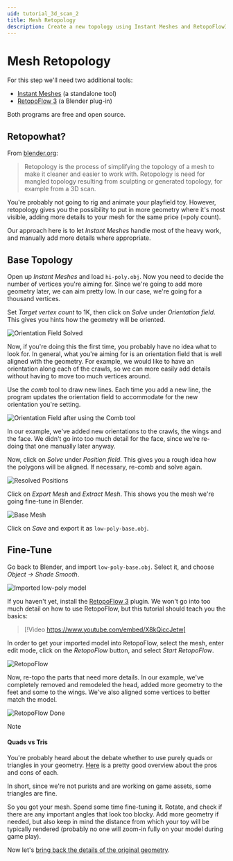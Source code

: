 ```yaml
---
uid: tutorial_3d_scan_2
title: Mesh Retopology
description: Create a new topology using Instant Meshes and RetopoFlow3
---
```


# Mesh Retopology

For this step we'll need two additional tools:

- [Instant Meshes](https://github.com/wjakob/instant-meshes) (a standalone tool)
- [RetopoFlow 3](https://github.com/CGCookie/retopoflow) (a Blender plug-in)

Both programs are free and open source.

## Retopowhat?

From [blender.org](https://docs.blender.org/manual/en/latest/modeling/meshes/retopology.html):

> Retopology is the process of simplifying the topology of a mesh to make it cleaner and easier to work with. Retopology is need for mangled topology resulting from sculpting or generated topology, for example from a 3D scan. 

You're probably not going to rig and animate your playfield toy. However, retopology gives you the possibility to put in more geometry where it's most visible, adding more details to your mesh for the same price (=poly count).

Our approach here is to let *Instant Meshes* handle most of the heavy work, and manually add more details where appropriate.

## Base Topology

Open up *Instant Meshes* and load `hi-poly.obj`. Now you need to decide the number of vertices you're aiming for. Since we're going to add more geometry later, we can aim pretty low. In our case, we're going for a thousand vertices.

Set *Target vertex count* to 1K, then click on *Solve* under *Orientation field*. This gives you hints how the geometry will be oriented.

![Orientation Field Solved](im-no-adjustments.jpg)

Now, if you're doing this the first time, you probably have no idea what to look for. In general, what you're aiming for is an orientation field that is well aligned with the geometry. For example, we would like to have an orientation along each of the crawls, so we can more easily add details without having to move too much vertices around.

Use the *comb* tool to draw new lines. Each time you add a new line, the program updates the orientation field to accommodate for the new orientation you're setting. 

![Orientation Field after using the Comb tool](im-combed.jpg)

In our example, we've added new orientations to the crawls, the wings and the face. We didn't go into too much detail for the face, since we're re-doing that one manually later anyway.

Now, click on *Solve* under *Position field*. This gives you a rough idea how the polygons will be aligned. If necessary, re-comb and solve again.

![Resolved Positions](im-positions.jpg)

Click on *Export Mesh* and *Extract Mesh*. This shows you the mesh we're going fine-tune in Blender.

![Base Mesh](im-mesh.jpg)

Click on *Save* and export it as `low-poly-base.obj`.

## Fine-Tune

Go back to Blender, and import `low-poly-base.obj`. Select it, and choose *Object -> Shade Smooth*.

![Imported low-poly model](low-poly-imported.jpg)

If you haven't yet, install the [RetopoFlow 3](https://github.com/CGCookie/retopoflow) plugin. We won't go into too much detail on how to use RetopoFlow, but this tutorial should teach you the basics:

> [!Video https://www.youtube.com/embed/X8kQiccJetw]

In order to get your imported model into RetopoFlow, select the mesh, enter edit mode, click on the *RetopoFlow* button, and select *Start RetopoFlow*.

![RetopoFlow](retopoflow-start.jpg)

Now, re-topo the parts that need more details. In our example, we've completely removed and remodeled the head, added more geometry to the feet and some to the wings. We've also aligned some vertices to better match the model.

![RetopoFlow Done](retopoflow-done.jpg)

> [!note]
> #### Quads vs Tris
> You're probably heard about the debate whether to use purely quads or triangles in your geometry. [Here](http://wedesignvirtual.com/quads-vs-tris-in-3d-modeling/) is a pretty good overview about the pros and cons of each.
>
> In short, since we're not purists and are working on game assets, some triangles are fine.

So you got your mesh. Spend some time fine-tuning it. Rotate, and check if there are any important angles that look too blocky. Add more geometry if needed, but also keep in mind the distance from which your toy will be typically rendered (probably no one will zoom-in fully on your model during game play).

Now let's [bring back the details of the original geometry](xref:tutorial_3d_scan_3).
